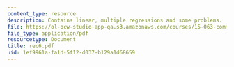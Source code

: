 ```yaml
---
content_type: resource
description: Contains linear, multiple regressions and some problems.
file: https://ol-ocw-studio-app-qa.s3.amazonaws.com/courses/15-063-communicating-with-data-summer-2003/1ef9961afa1d5f12d037b129a1d68659_rec6.pdf
file_type: application/pdf
resourcetype: Document
title: rec6.pdf
uid: 1ef9961a-fa1d-5f12-d037-b129a1d68659
---
```

